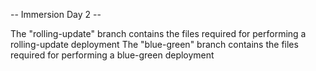 -- Immersion Day 2 --

The "rolling-update" branch contains the files required for performing a rolling-update deployment
The "blue-green" branch contains the files required for performing a blue-green deployment


